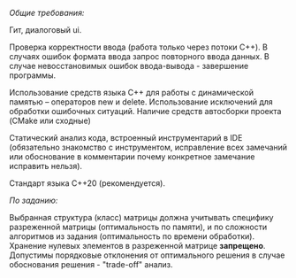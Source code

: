 *Общие требования:* 

Гит, диалоговый ui.

Проверка корректности ввода (работа только через потоки C++). 
В случаях ошибок формата ввода запрос повторного ввода данных. 
В случае невосстановимых ошибок ввода-вывода - завершение программы.

Использование средств языка C++ для работы с динамической памятью – операторов new и delete.
Использование исключений для обработки ошибочных ситуаций. 
Наличие средств автосборки проекта (CMake или сходные)

Статический анализ кода, встроенный инструментарий в IDE 
(обязательно знакомство с инструментом, исправление всех замечаний или
обоснование в комментарии почему конкретное замечание исправить нельзя).

Стандарт языка C++20 (рекомендуется).

*По заданию:*

Выбранная структура (класс) матрицы должна учитывать специфику разреженной матрицы
(оптимальность по памяти), и по сложности алгоритмов из задания (оптимальность по времени
обработки). Хранение нулевых элементов в разреженной матрице __запрещено__. Допустимы
порядковые отклонения от оптимального решения в случае обоснования решения - "trade-off"
анализ.